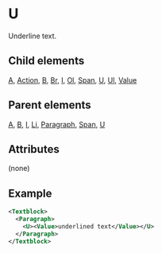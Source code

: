 # U



Underline text.



##  Child elements

[A](../a.md), [Action](../action.md), [B](../b.md), [Br](../br.md), [I](../i.md), [Ol](../ol.md), [Span](../span.md), [U](../u.md), [Ul](../ul.md), [Value](../value.md)

##  Parent elements

[A](../a.md), [B](../b.md), [I](../i.md), [Li](../li.md), [Paragraph](../paragraph.md), [Span](../span.md), [U](../u.md)


## Attributes
(none)

## Example

```xml
<Textblock>
  <Paragraph>
    <U><Value>underlined text</Value></U>
  </Paragraph>
</Textblock>

```





